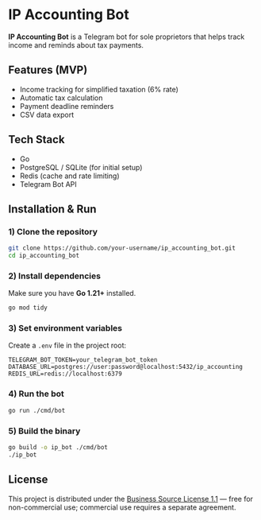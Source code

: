 # IP Accounting Bot

**IP Accounting Bot** is a Telegram bot for sole proprietors that helps track income and reminds about tax payments.

## Features (MVP)
- Income tracking for simplified taxation (6% rate)
- Automatic tax calculation
- Payment deadline reminders
- CSV data export

## Tech Stack
- Go
- PostgreSQL / SQLite (for initial setup)
- Redis (cache and rate limiting)
- Telegram Bot API

## Installation & Run

### 1) Clone the repository
```bash
git clone https://github.com/your-username/ip_accounting_bot.git
cd ip_accounting_bot
```

### 2) Install dependencies
Make sure you have **Go 1.21+** installed.
```bash
go mod tidy
```

### 3) Set environment variables
Create a `.env` file in the project root:
```env
TELEGRAM_BOT_TOKEN=your_telegram_bot_token
DATABASE_URL=postgres://user:password@localhost:5432/ip_accounting
REDIS_URL=redis://localhost:6379
```

### 4) Run the bot
```bash
go run ./cmd/bot
```

### 5) Build the binary
```bash
go build -o ip_bot ./cmd/bot
./ip_bot
```

## License
This project is distributed under the [Business Source License 1.1](LICENSE) — free for non-commercial use; commercial use requires a separate agreement.
